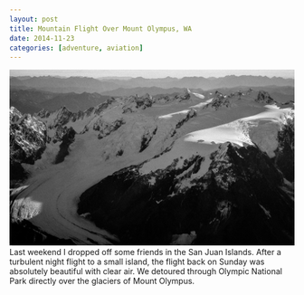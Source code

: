 ```yaml
---
layout: post
title: Mountain Flight Over Mount Olympus, WA
date: 2014-11-23
categories: [adventure, aviation]
---
```


![Mount Olympus, WA from the air.](/images/mount-olympus.jpg)
Last weekend I dropped off some friends in the San Juan Islands.  After a turbulent night flight to a small island, the flight back on Sunday was absolutely beautiful with clear air.  We detoured through Olympic National Park directly over the glaciers of Mount Olympus.
